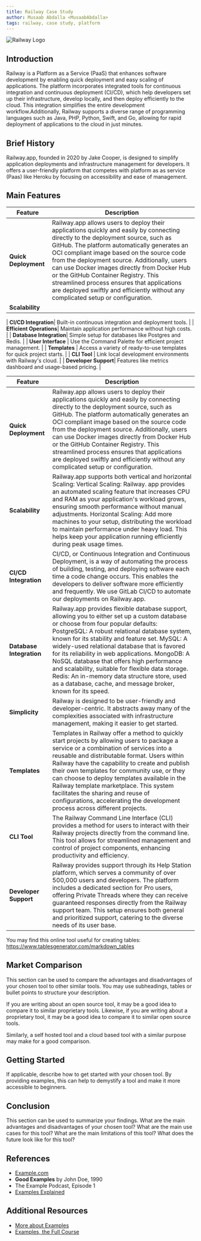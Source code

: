 ```yaml
---
title: Railway Case Study 
author: Musaab Abdalla <MusaabAbdalla>
tags: railway, case study, platform
---
```


![Railway Logo](~/assets/railway/railway-logo.png)

## Introduction

Railway is a Platform as a Service (PaaS) that enhances software development by enabling quick deployment and easy scaling of applications. The platform incorporates integrated tools for continuous integration and continuous deployment (CI/CD), which help developers set up their infrastructure, develop locally, and then deploy efficiently to the cloud. This integration simplifies the entire development workflow.Additionally, Railway supports a diverse range of programming languages such as Java, PHP, Python, Swift, and Go, allowing for rapid deployment of applications to the cloud in just minutes.

## Brief History

Railway.app, founded in 2020 by Jake Cooper, is designed to simplify application deployments and infrastructure management for developers. It offers a user-friendly platform that competes with platform as as service (Paas) like Heroku by focusing on accessibility and ease of management. 

## Main Features

| Feature             | Description                                                           |
|---------------------|-----------------------------------------------------------------------|
| **Quick Deployment**| Railway.app allows users to deploy their applications quickly and easily by connecting directly to the deployment source, such as GitHub. The platform automatically generates an OCI compliant image based on the source code from the deployment source. Additionally, users can use Docker images directly from Docker Hub or the GitHub Container Registry. This streamlined process ensures that applications are deployed swiftly and efficiently without any complicated setup or configuration.               |
| **Scalability**     |
                
| **CI/CD Integration**| Built-in continuous integration and deployment tools.                |
| **Efficient Operations**| Maintain application performance without high costs.                |
| **Database Integration**| Simple setup for databases like Postgres and Redis.                 |
| **User Interface**  | Use the Command Palette for efficient project management.            |
| **Templates**       | Access a variety of ready-to-use templates for quick project starts. |
| **CLI Tool**        | Link local development environments with Railway's cloud.            |
| **Developer Support**| Features like metrics dashboard and usage-based pricing.            |

| Feature                                                                                                                                                                                                                                                                                                                                                                                                                                                                                                                                                                      | Description |
| ------------------------ | ---------------------------------------------------------------------------------------------------------------------------------------------------------------------------------------------------------------------------------------------------------------------------------------------------------------------------------------------------------------------------------------------------------------------------------------------------------------------------------------------------------------------------------------------------------------------------- |
| **Quick Deployment**                             |  Railway.app allows users to deploy their applications quickly and easily by connecting directly to the deployment source, such as GitHub. The platform automatically generates an OCI compliant image based on the source code from the deployment source. Additionally, users can use Docker images directly from Docker Hub or the GitHub Container Registry. This streamlined process ensures that applications are deployed swiftly and efficiently without any complicated setup or configuration.                                                                                                                                                                                                                                                                                                                                                                                                                                                                                                                                                                                                                                                 |
| **Scalability**                                  | Railway.app supports both vertical and horizontal Scaling: Vertical Scaling: Railway. app provides an automated scaling feature that increases CPU and RAM as your application's workload grows, ensuring smooth performance without manual adjustments.  Horizontal Scaling: Add more machines to your setup, distributing the workload to maintain performance under heavy load. This helps keep your application running efficiently during peak usage times.                                                                                                                                                                                                                                                                                                                                                                                                                                                                                                                                                                                                                                                                                         |
| **CI/CD Integration**                            | CI/CD, or Continuous Integration and Continuous Deployment, is a way of automating the process of building, testing, and deploying software each time a code change occurs. This enables the developers to deliver software more efficiently and frequently. We use GitLab CI/CD to automate our deployments on Railway.app.                                                                                                                                                                                                                                                                                                                                                                                                                                                                                                                                                                                                                                                                                                                                                                                                                             |
| **Database Integration**                         | Railway.app provides flexible database support, allowing you to either set up a custom database or choose from four popular defaults:      PostgreSQL: A robust relational database system, known for its stability and feature set.     MySQL: A widely-used relational database that is favored for its reliability in web applications.     MongoDB: A NoSQL database that offers high performance and scalability, suitable for flexible data storage.     Redis: An in-memory data structure store, used as a database, cache, and message broker, known for its speed.                                                                                                                                                                                                                                                                                                                                                                                                                                                                                                                                                                             |
| **Simplicity**                                   | Railway is designed to be user-friendly and developer-centric. It abstracts away many of the complexities associated with infrastructure management, making it easier to get started.                                                                                                                                                                                                                                                                                                                                                                                                                                                                                                                                                                                                                                                                                                                                                                                                                                                                                                                                                                    |
| **Templates**                                    | Templates in Railway offer a method to quickly start projects by allowing users to package a service or a combination of services into a reusable and distributable format. Users within Railway have the capability to create and publish their own templates for community use, or they can choose to deploy templates available in the Railway template marketplace. This system facilitates the sharing and reuse of configurations, accelerating the development process across different projects.                                                                                                                                                                                                                                                                                                                                                                                                                                                                                                                                                                                                                                                 |
|  **CLI Tool**                                    | The Railway Command Line Interface (CLI) provides a method for users to interact with their Railway projects directly from the command line. This tool allows for streamlined management and control of project components, enhancing productivity and efficiency.                                                                                                                                                                                                                                                                                                                                                                                                                                                                                                                                                                                                                                                                                                                                                                                                                                                                                       |
| **Developer Support**                            | Railway provides support through its Help Station platform, which serves a community of over 500,000 users and developers. The platform includes a dedicated section for Pro users, offering Private Threads where they can receive guaranteed responses directly from the Railway support team. This setup ensures both general and prioritized support, catering to the diverse needs of its user base.                                                                                                                                                                                                                                                                                                                                                                                                                                                                                                                                                                                                                                                                                                                                                |


You may find this online tool useful for creating tables: <https://www.tablesgenerator.com/markdown_tables>

## Market Comparison

This section can be used to compare the advantages and disadvantages of your chosen tool to other similar tools. You may use subheadings, tables or bullet points to structure your description.

If you are writing about an open source tool, it may be a good idea to compare it to similar proprietary tools. Likewise, if you are writing about a proprietary tool, it may be a good idea to compare it to similar open source tools.

Similarly, a self hosted tool and a cloud based tool with a similar purpose may make for a good comparison.

## Getting Started

If applicable, describe how to get started with your chosen tool. By providing examples, this can help to demystify a tool and make it more accessible to beginners.

## Conclusion

This section can be used to summarize your findings. What are the main advantages and disadvantages of your chosen tool? What are the main use cases for this tool? What are the main limitations of this tool? What does the future look like for this tool?

## References

- [Example.com](https://example.com)
- **Good Examples** by John Doe, 1990
- The Example Podcast, Episode 1
- [Examples Explained](https://youtu.be/dQw4w9WgXcQ)

## Additional Resources

- [More about Examples](https://example.com)
- [Examples, the Full Course](https://youtu.be/dQw4w9WgXcQ)
